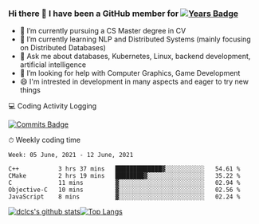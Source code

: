 ### Hi there 👋 I have been a GitHub member for [![Years Badge](https://badges.pufler.dev/years/dclcs)](https://badges.pufler.dev)

- 🔭 I’m currently pursuing a CS Master degree in CV
- 🌱 I’m currently learning NLP and Distributed Systems (mainly focusing on Distributed Databases)
- 💬 Ask me about databases, Kubernetes, Linux, backend development, artificial intelligence
- 🤔 I’m looking for help with Computer Graphics, Game Development
- 😄 I'm intrested in development in many aspects and eager to try new things

<!--
**dclcs/dclcs** is a ✨ _special_ ✨ repository because its `README.md` (this file) appears on your GitHub profile.

Here are some ideas to get you started:
- 👯 I’m looking to collaborate on ...
- 🤔 I’m looking for help with ...
- 📫 How to reach me: ...
- 😄 Pronouns: ...
- ⚡ Fun fact: ...
-->

💻 Coding Activity Logging

[![Commits Badge](https://badges.pufler.dev/commits/weekly/dclcs)](https://badges.pufler.dev)

⏱ Weekly coding time
<!-- Generated By https://github.com/athul/waka-readme -->
<!--START_SECTION:waka-->
```text
Week: 05 June, 2021 - 12 June, 2021

C++           3 hrs 37 mins   █████████████▓░░░░░░░░░░░   54.61 % 
CMake         2 hrs 19 mins   ████████▓░░░░░░░░░░░░░░░░   35.22 % 
C             11 mins         ▓░░░░░░░░░░░░░░░░░░░░░░░░   02.94 % 
Objective-C   10 mins         ▓░░░░░░░░░░░░░░░░░░░░░░░░   02.56 % 
JavaScript    8 mins          ▓░░░░░░░░░░░░░░░░░░░░░░░░   02.24 % 
```
<!--END_SECTION:waka-->

[![dclcs's github stats](https://github-readme-stats.vercel.app/api?username=dclcs)](https://github.com/anuraghazra/github-readme-stats)[![Top Langs](https://github-readme-stats.vercel.app/api/top-langs/?username=dclcs&layout=compact)](https://github.com/anuraghazra/github-readme-stats)
